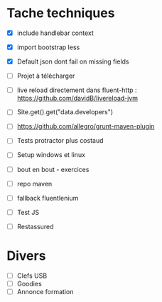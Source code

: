 # Tache techniques

+ [X] include handlebar context
+ [X] import bootstrap less
+ [X] Default json dont fail on missing fields

+ [ ] Projet à télécharger
+ [ ] live reload directement dans fluent-http : https://github.com/davidB/livereload-jvm
+ [ ] Site.get().get("data.developers")
+ [ ] https://github.com/allegro/grunt-maven-plugin
+ [ ] Tests protractor plus costaud
+ [ ] Setup windows et linux
+ [ ] bout en bout - exercices
+ [ ] repo maven
+ [ ] fallback fluentlenium
+ [ ] Test JS
+ [ ] Restassured

# Divers

+ [ ] Clefs USB
+ [ ] Goodies
+ [ ] Annonce formation
